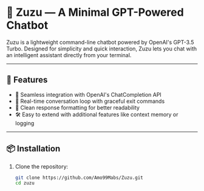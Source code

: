 # 🧠 Zuzu — A Minimal GPT-Powered Chatbot

Zuzu is a lightweight command-line chatbot powered by OpenAI's GPT-3.5 Turbo. Designed for simplicity and quick interaction, Zuzu lets you chat with an intelligent assistant directly from your terminal.

---

## 🚀 Features

- 🔌 Seamless integration with OpenAI's ChatCompletion API  
- 💬 Real-time conversation loop with graceful exit commands  
- 🧹 Clean response formatting for better readability  
- 🛠️ Easy to extend with additional features like context memory or logging  

---

## 📦 Installation

1. Clone the repository:
   ```bash
   git clone https://github.com/Amo99Mabs/Zuzu.git
   cd zuzu
